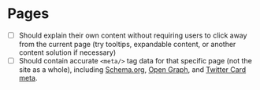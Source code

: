 # Pages

- [ ] Should explain their own content without requiring users to click away from the current page (try tooltips, expandable content, or another content solution if necessary)
- [ ] Should contain accurate `<meta/>` tag data for that specific page (not the site as a whole), including [Schema.org](http://schema.org/), [Open Graph](http://ogp.me/), and [Twitter Card meta](https://dev.twitter.com/cards/overview).
